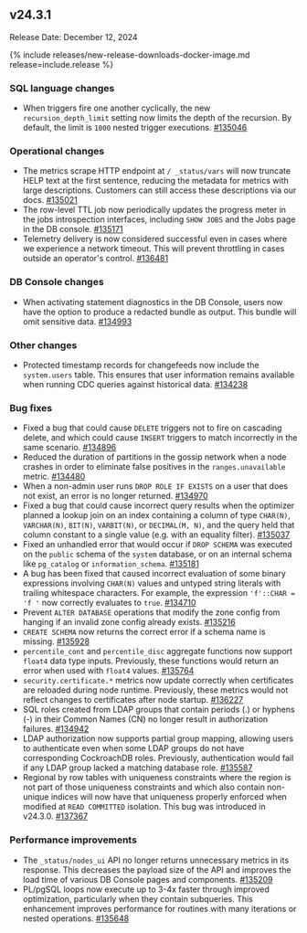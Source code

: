 ## v24.3.1

Release Date: December 12, 2024

{% include releases/new-release-downloads-docker-image.md release=include.release %}

<h3 id="v24-3-1-sql-language-changes">SQL language changes</h3>

- When triggers fire one another cyclically, the new `recursion_depth_limit` setting now limits the depth of the recursion. By default, the limit is `1000` nested trigger executions. [#135046][#135046]

<h3 id="v24-3-1-operational-changes">Operational changes</h3>

- The metrics scrape HTTP endpoint at `/ _status/vars` will now truncate HELP text at the first sentence, reducing the metadata for metrics with large descriptions. Customers can still access these descriptions via our docs. [#135021][#135021]
- The row-level TTL job now periodically updates the progress meter in the jobs introspection interfaces, including `SHOW JOBS` and the Jobs page in the DB console. [#135171][#135171]
- Telemetry delivery is now considered successful even in cases where we experience a network timeout. This will prevent throttling in cases outside an operator's control. [#136481][#136481]

<h3 id="v24-3-1-db-console-changes">DB Console changes</h3>

- When activating statement diagnostics in the DB Console, users now have the option to produce a redacted bundle as output. This bundle will omit sensitive data. [#134993][#134993]

<h3 id="v24-3-1-other">Other changes</h3>

- Protected timestamp records for changefeeds now include the `system.users` table. This ensures that user information remains available when running CDC queries against historical data. [#134238][#134238]

<h3 id="v24-3-1-bug-fixes">Bug fixes</h3>

- Fixed a bug that could cause `DELETE` triggers not to fire on cascading delete, and which could cause `INSERT` triggers to match incorrectly in the same scenario. [#134896][#134896]
- Reduced the duration of partitions in the gossip network when a node crashes in order to eliminate false positives in the `ranges.unavailable` metric. [#134480][#134480]
- When a non-admin user runs `DROP ROLE IF EXISTS` on a user that does not exist, an error is no longer returned. [#134970][#134970]
- Fixed a bug that could cause incorrect query results when the optimizer planned a lookup join on an index containing a column of type `CHAR(N)`, `VARCHAR(N)`, `BIT(N)`, `VARBIT(N)`, or `DECIMAL(M, N)`, and the query held that column constant to a single value (e.g. with an equality filter). [#135037][#135037]
- Fixed an unhandled error that would occur if `DROP SCHEMA` was executed on the `public` schema of the `system` database, or on an internal schema like `pg_catalog` or `information_schema`. [#135181][#135181]
- A bug has been fixed that caused incorrect evaluation of some binary expressions involving `CHAR(N)` values and untyped string literals with trailing whitespace characters. For example, the expression `'f'::CHAR = 'f '` now correctly evaluates to `true`. [#134710][#134710]
- Prevent `ALTER DATABASE` operations that modify the zone config from hanging if an invalid zone config already exists. [#135216][#135216]
- `CREATE SCHEMA` now returns the correct error if a schema name is missing. [#135928][#135928]
- `percentile_cont` and `percentile_disc` aggregate functions now support `float4` data type inputs. Previously, these functions would return an error when used with `float4` values. [#135764][#135764]
- `security.certificate.*` metrics now update correctly when certificates are reloaded during node runtime. Previously, these metrics would not reflect changes to certificates after node startup. [#136227][#136227]
- SQL roles created from LDAP groups that contain periods (.) or hyphens (-) in their Common Names (CN) no longer result in authorization failures. [#134942][#134942]
- LDAP authorization now supports partial group mapping, allowing users to authenticate even when some LDAP groups do not have corresponding CockroachDB roles. Previously, authentication would fail if any LDAP group lacked a matching database role. [#135587][#135587]
- Regional by row tables with uniqueness constraints where the region is not part of those uniqueness constraints and which also contain non-unique indices will now have that uniqueness properly enforced when modified at `READ COMMITTED` isolation. This bug was introduced in v24.3.0. [#137367][#137367]

<h3 id="v24-3-1-performance-improvements">Performance improvements</h3>

- The `_status/nodes_ui` API no longer returns unnecessary metrics in its response. This decreases the payload size of the API and improves the load time of various DB Console pages and components. [#135209][#135209]
- PL/pgSQL loops now execute up to 3-4x faster through improved optimization, particularly when they contain subqueries. This enhancement improves performance for routines with many iterations or nested operations. [#135648][#135648]

[#133230]: https://github.com/cockroachdb/cockroach/pull/133230
[#134238]: https://github.com/cockroachdb/cockroach/pull/134238
[#134480]: https://github.com/cockroachdb/cockroach/pull/134480
[#134710]: https://github.com/cockroachdb/cockroach/pull/134710
[#134729]: https://github.com/cockroachdb/cockroach/pull/134729
[#134896]: https://github.com/cockroachdb/cockroach/pull/134896
[#134942]: https://github.com/cockroachdb/cockroach/pull/134942
[#134970]: https://github.com/cockroachdb/cockroach/pull/134970
[#134993]: https://github.com/cockroachdb/cockroach/pull/134993
[#135021]: https://github.com/cockroachdb/cockroach/pull/135021
[#135037]: https://github.com/cockroachdb/cockroach/pull/135037
[#135046]: https://github.com/cockroachdb/cockroach/pull/135046
[#135094]: https://github.com/cockroachdb/cockroach/pull/135094
[#135120]: https://github.com/cockroachdb/cockroach/pull/135120
[#135171]: https://github.com/cockroachdb/cockroach/pull/135171
[#135181]: https://github.com/cockroachdb/cockroach/pull/135181
[#135209]: https://github.com/cockroachdb/cockroach/pull/135209
[#135216]: https://github.com/cockroachdb/cockroach/pull/135216
[#135587]: https://github.com/cockroachdb/cockroach/pull/135587
[#135648]: https://github.com/cockroachdb/cockroach/pull/135648
[#135764]: https://github.com/cockroachdb/cockroach/pull/135764
[#135928]: https://github.com/cockroachdb/cockroach/pull/135928
[#136011]: https://github.com/cockroachdb/cockroach/pull/136011
[#136227]: https://github.com/cockroachdb/cockroach/pull/136227
[#136481]: https://github.com/cockroachdb/cockroach/pull/136481
[#137367]: https://github.com/cockroachdb/cockroach/pull/137367
[0d7f6eed3]: https://github.com/cockroachdb/cockroach/commit/0d7f6eed3
[1f2b1b084]: https://github.com/cockroachdb/cockroach/commit/1f2b1b084
[3cbd07fbd]: https://github.com/cockroachdb/cockroach/commit/3cbd07fbd
[3f5305a4c]: https://github.com/cockroachdb/cockroach/commit/3f5305a4c
[965dded2a]: https://github.com/cockroachdb/cockroach/commit/965dded2a
[989a49c3f]: https://github.com/cockroachdb/cockroach/commit/989a49c3f
[9951e3e61]: https://github.com/cockroachdb/cockroach/commit/9951e3e61
